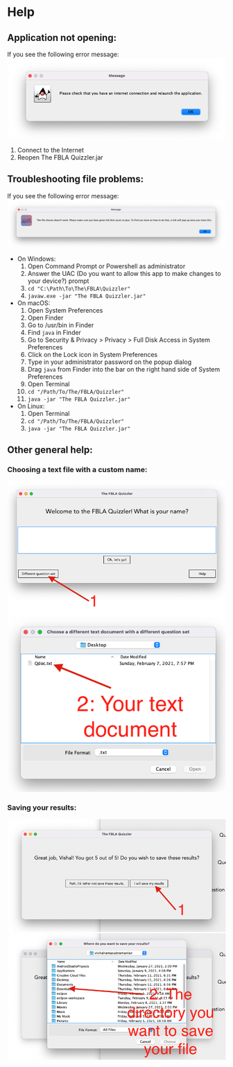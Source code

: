 # Help
## Application not opening:
If you see the following error message:
![No Internet](https://github.com/Vishram1123/The-FBLA-Quizzler/blob/main/Resources%20(README.md%20and%20Help.md)/No%20Internet.png?raw=true "No Internet")
1. Connect to the Internet
2. Reopen The FBLA Quizzler.jar
## Troubleshooting file problems:
If you see the following error message:
![File error dialog box](https://github.com/Vishram1123/The-FBLA-Quizzler/blob/main/Resources%20(README.md%20and%20Help.md)/File%20Chosen%20does%20not%20work.png?raw=true "File error dialog box")
* On Windows:
    1. Open Command Prompt or Powershell as administrator
    2. Answer the UAC (Do you want to allow this app to make changes to your device?) prompt
    3. `cd "C:\Path\To\The\FBLA\Quizzler"`
    4. `javaw.exe -jar "The FBLA Quizzler.jar"`
* On macOS:
    1. Open System Preferences
    2. Open Finder
    3. Go to /usr/bin in Finder
    4. Find `java` in Finder
    5. Go to Security & Privacy > Privacy > Full Disk Access in System Preferences
    6. Click on the Lock icon in System Preferences
    7. Type in your administrator password on the popup dialog
    8. Drag `java` from Finder into the bar on the right hand side of System Preferences
    9. Open Terminal
    10. `cd "/Path/To/The/FBLA/Quizzler"`
    11. `java -jar "The FBLA Quizzler.jar"`
* On Linux:
    1. Open Terminal
    2. `cd "/Path/To/The/FBLA/Quizzler"`
    3. `java -jar "The FBLA Quizzler.jar"`
## Other general help:
### Choosing a text file with a custom name:
![Step 1: Click Different Question Set](https://github.com/Vishram1123/The-FBLA-Quizzler/blob/main/Resources%20(README.md%20and%20Help.md)/Custom%20File%20Step%201.png?raw=true "Step 1: Click Different Question Set")
![Step 2: Choose Your File](https://github.com/Vishram1123/The-FBLA-Quizzler/blob/main/Resources%20(README.md%20and%20Help.md)/Custom%20File%20Step%202.png?raw=true "Step 2: Choose Your File")
### Saving your results:
![Step 1: Click I would like to save my results](https://github.com/Vishram1123/The-FBLA-Quizzler/blob/main/Resources%20(README.md%20and%20Help.md)/Save%20Results%20Step%201.png?raw=true "Step 1: Click I would like to save my results")
![Step 2: Choose the folder to save it in](https://github.com/Vishram1123/The-FBLA-Quizzler/blob/main/Resources%20(README.md%20and%20Help.md)/Save%20Results%20Step%202.png?raw=true "Step 2: Choose the folder to save it in")

